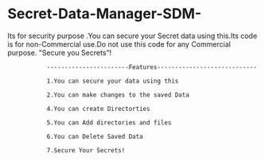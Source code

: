 # Secret-Data-Manager-SDM-
Its for security purpose .You can secure your Secret data using this.Its code is for non-Commercial use.Do not  use this code for any Commercial purpose. "Secure you Secrets"!

               -----------------------Features----------------------------
               
               1.You can secure your data using this
               
               2.You can make changes to the saved Data 
               
               4.You can create Directorties 
               
               5.You can Add directories and files
               
               6.You can Delete Saved Data 
              
               7.Secure Your Secrets!
